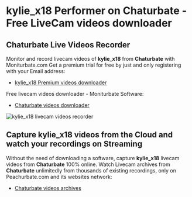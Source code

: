 # kylie_x18 Performer on Chaturbate - Free LiveCam videos downloader

## Chaturbate Live Videos Recorder

Monitor and record livecam videos of **kylie_x18** from **Chaturbate** with Moniturbate.com
Get a premium trial for free by just and only registering with your Email address:
* [kylie_x18 Premium videos downloader](https://moniturbate.com/request-demo-licence-key.html)

Free livecam videos downloader - Moniturbate Software:
* [Chaturbate videos downloader](https://moniturbate.com/moniturbate-download-software.html)

![kylie_x18 livecam videos recorder](https://peachurnet.com/templates/moniturbate-software.png)


## Capture kylie_x18 videos from the Cloud and watch your recordings on Streaming

Without the need of downloading a software, capture **kylie_x18** livecam videos from **Chaturbate** 100% online.
Watch Livecam archives from **Chaturbate** unlimitedly from thousands of existing recordings, only on Peachurbate.com and its websites network:
* [Chaturbate videos archives](https://peachurnet.com/)
